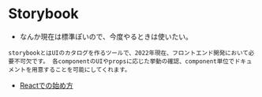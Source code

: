 # Storybook

* なんか現在は標準ぽいので、今度やるときは使いたい。

```
storybookとはUIのカタログを作るツールで、2022年現在、フロントエンド開発において必要不可欠です。 各componentのUIやpropsに応じた挙動の確認、component単位でドキュメントを用意することを可能にしてくれます。
```

* [Reactでの始め方](https://storybook.js.org/docs/react/get-started/install)